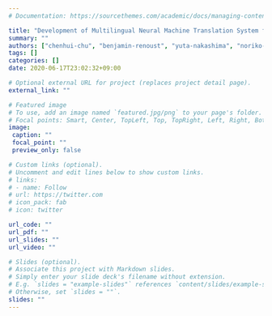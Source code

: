 ```yaml
---
# Documentation: https://sourcethemes.com/academic/docs/managing-content/

title: "Development of Multilingual Neural Machine Translation System for Comparison and Statistics Analysis of Multi-Country Legislation"
summary: ""
authors: ["chenhui-chu", "benjamin-renoust", "yuta-nakashima", "noriko-takemura", "hajime-nagahara"]
tags: []
categories: []
date: 2020-06-17T23:02:32+09:00

# Optional external URL for project (replaces project detail page).
external_link: ""

# Featured image
# To use, add an image named `featured.jpg/png` to your page's folder.
# Focal points: Smart, Center, TopLeft, Top, TopRight, Left, Right, BottomLeft, Bottom, BottomRight.
image:
 caption: ""
 focal_point: ""
 preview_only: false

# Custom links (optional).
# Uncomment and edit lines below to show custom links.
# links:
# - name: Follow
# url: https://twitter.com
# icon_pack: fab
# icon: twitter

url_code: ""
url_pdf: ""
url_slides: ""
url_video: ""

# Slides (optional).
# Associate this project with Markdown slides.
# Simply enter your slide deck's filename without extension.
# E.g. `slides = "example-slides"` references `content/slides/example-slides.md`.
# Otherwise, set `slides = ""`.
slides: ""
---
```

